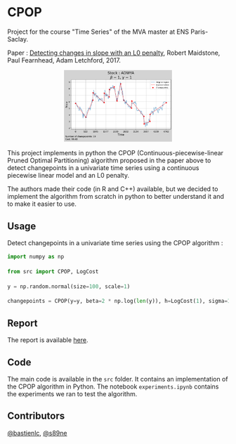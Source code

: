 # CPOP

Project for the course "Time Series" of the MVA master at ENS Paris-Saclay.

Paper : [Detecting changes in slope with an L0 penalty](https://arxiv.org/pdf/1701.01672.pdf), Robert Maidstone, Paul Fearnhead, Adam Letchford, 2017.

<p align="middle">
  <img src="./figures/all_stocks_beta_1_scale_1/ADWYA.png" width="49%" />
</p>

This project implements in python the CPOP (Continuous-piecewise-linear Pruned Optimal Partitioning) algorithm proposed in the paper above to detect changepoints in a univariate time series using a continuous piecewise linear model and an L0 penalty.

The authors made their code (in R and C++) available, but we decided to implement the algorithm from scratch in python to better understand it and to make it easier to use.

## Usage
Detect changepoints in a univariate time series using the CPOP algorithm :
```python
import numpy as np

from src import CPOP, LogCost

y = np.random.normal(size=100, scale=1)

changepoints = CPOP(y=y, beta=2 * np.log(len(y)), h=LogCost(1), sigma=1, verbose=True)
```

## Report

The report is available [here](report/report.pdf).

## Code

The main code is available in the `src` folder. It contains an implementation of the CPOP algorithm in Python. The notebook `experiments.ipynb` contains the experiments we ran to test the algorithm.

## Contributors

[@bastienlc](https://github.com/bastienlc),
[@s89ne](https://github.com/s89ne)
